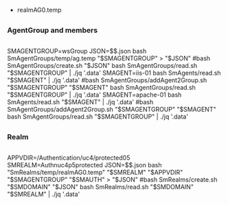 * realmAG0.temp
##
### AgentGroup and members
##
SMAGENTGROUP=wsGroup
JSON=$$.json
bash SmAgentGroups/temp/ag.temp "$SMAGENTGROUP" > "$JSON"
#bash SmAgentGroups/create.sh "$JSON"
bash SmAgentGroups/read.sh "$SMAGENTGROUP" | ./jq '.data'
SMAGENT=iis-01
bash SmAgents/read.sh "$SMAGENT" | ./jq '.data'
#bash SmAgentGroups/addAgent2Group.sh "$SMAGENTGROUP" "$SMAGENT"
bash SmAgentGroups/read.sh "$SMAGENTGROUP" | ./jq '.data'
SMAGENT=apache-01
bash SmAgents/read.sh "$SMAGENT" | ./jq '.data'
#bash SmAgentGroups/addAgent2Group.sh "$SMAGENTGROUP" "$SMAGENT"
bash SmAgentGroups/read.sh "$SMAGENTGROUP" | ./jq '.data'
##
### Realm
##
APPVDIR=/Authentication/uc4/protected05
SMREALM=Authnuc4p5protected
JSON=$$.json
bash "SmRealms/temp/realmAG0.temp" "$SMREALM" "$APPVDIR" "$SMAGENTGROUP" "$SMAUTH" > "$JSON"
#bash SmRealms/create.sh "$SMDOMAIN" "$JSON"
bash SmRealms/read.sh "$SMDOMAIN" "$SMREALM" | ./jq '.data'
